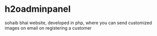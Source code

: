 # h2oadminpanel
sohaib bhai website, developed in php, where you can send customized images on email on registering a customer
